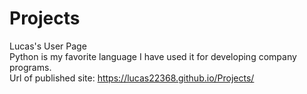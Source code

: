 # Projects
Lucas's User Page  
Python is my favorite language I have used it for developing company programs.  
Url of published site: https://lucas22368.github.io/Projects/
